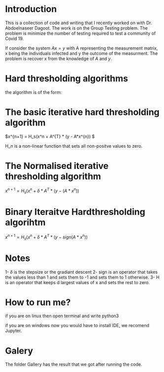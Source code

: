 # Introduction
This is a collection of code and writing that I recently worked on with Dr. Abdoelnaseer Dagoot. The work is on the Group Testing problem. The problem is minimize the number of testing required to test a community of Covid 19. 

If consider the system $Ax = y$ with A representing the measurement matrix, x being the individuals infected and y the outcome of the measurment. The problem is recover $x$ from the knowledge of $A$ and $y$. 

# Hard thresholding algorithms

the algorithm is of the form: 

# The basic iterative hard thresholding algorithm
$x^{n+1} = H_s(x^n + A^{T} * (y - A*x^{n}) $

H_n is a non-linear function that sets all non-positve values to zero.  

# The Normalised iterative thresholding algorithm
$x^{n+1} = H_s(x^n + \delta * A^{T} * (y - (A*x^{n}))$

# Binary Iteraitve Hardthresholding algorihtm

$x^{n+1} = H_s(x^n + \delta * A^{T} * (y - sign(A*x^{n}))$

# Notes 

1- $\delta$ is the stepsize or the gradiant descent 
2- sign is an operator that takes the values less than 
1 and sets them to -1 and sets them to 1 otherwise. 
3- H is an operator that keeps d largest values of x and 
sets the rest to zero. 

# How to run me? 

if you are on linux then open terminal and write python3 <file name> 

if you are on windows now you would have to install IDE, we recomend Jupyter. 

# Galery 

The folder Gallery has the result that we got after running the code.
